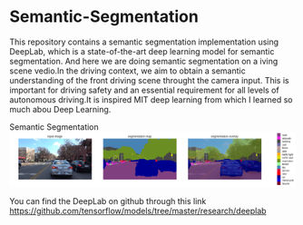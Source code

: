 # Semantic-Segmentation
This repository contains a semantic segmentation implementation using DeepLab, which is a state-of-the-art deep learning model for semantic segmentation. And here we are doing semantic segmentation on a iving scene vedio.In the driving context, we aim to obtain a semantic understanding of the front driving scene throught the camera input. This is important for driving safety and an essential requirement for all levels of autonomous driving.It is inspired MIT deep learning from which I learned so much abou Deep Learning.

Semantic Segmentation
![](Images/segment.png)

You can find the DeepLab on github through this link 
https://github.com/tensorflow/models/tree/master/research/deeplab
